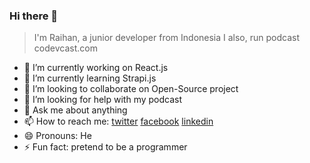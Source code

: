 ### Hi there 👋
> I'm Raihan, a junior developer from Indonesia I also, run podcast codevcast.com

- 🔭 I’m currently working on React.js
- 🌱 I’m currently learning Strapi.js
- 👯 I’m looking to collaborate on Open-Source project
- 🤔 I’m looking for help with my podcast
- 💬 Ask me about anything
- 📫 How to reach me: [twitter](https://twitter.com/rayhan_nj) [facebook](https://facebook.com/raihannismara) [linkedin](https://linkedin.com/in/raihannismara)
- 😄 Pronouns: He
- ⚡ Fun fact: pretend to be a programmer
